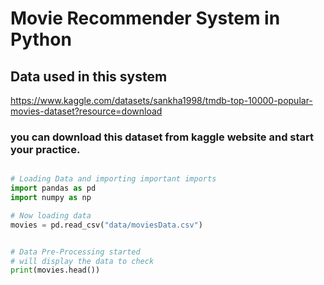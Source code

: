 # Movie Recommender System in Python
## Data used in this system 
https://www.kaggle.com/datasets/sankha1998/tmdb-top-10000-popular-movies-dataset?resource=download
###  you can download this dataset from kaggle website and start your practice.

```python

# Loading Data and importing important imports
import pandas as pd
import numpy as np

# Now loading data
movies = pd.read_csv("data/moviesData.csv")


# Data Pre-Processing started
# will display the data to check
print(movies.head())

```